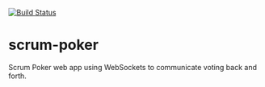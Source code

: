 [![Build Status](https://travis-ci.org/lenny151/scrum-poker.svg)](https://travis-ci.org/lenny151/scrum-poker)

# scrum-poker
Scrum Poker web app using WebSockets to communicate voting back and forth.

